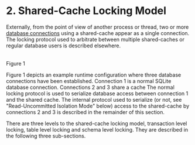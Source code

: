 # 2\. Shared\-Cache Locking Model


Externally, from the point of view of another process or thread, two
or more [database connections](c3ref/sqlite3.html) using a shared\-cache appear as a single
connection. The locking protocol used to arbitrate between multiple
shared\-caches or regular database users is described elsewhere.





|  |
| --- |


Figure 1


Figure 1 depicts an example runtime configuration where three
database connections have been established. Connection 1 is a normal
SQLite database connection. Connections 2 and 3 share a cache
The normal locking
protocol is used to serialize database access between connection 1 and
the shared cache. The internal protocol used to serialize (or not, see
"Read\-Uncommitted Isolation Mode" below) access to the shared\-cache by
connections 2 and 3 is described in the remainder of this section.



There are three levels to the shared\-cache locking model,
transaction level locking, table level locking and schema level locking.
They are described in the following three sub\-sections.


